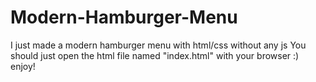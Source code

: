 # Modern-Hamburger-Menu
I just made a modern hamburger menu with html/css without any js
You should just open the html file named "index.html" with your browser :)
enjoy!
